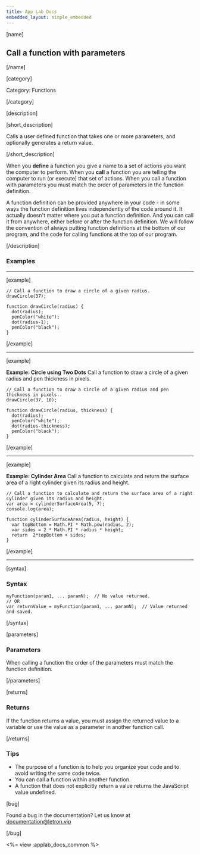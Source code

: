 ```yaml
---
title: App Lab Docs
embedded_layout: simple_embedded
---
```


[name]

## Call a function with parameters

[/name]

[category]

Category: Functions

[/category]

[description]

[short_description]

Calls a user defined function that takes one or more parameters, and optionally generates a return value.

[/short_description]

When you **define** a function you give a name to a set of actions you want the computer to perform. When you **call** a function you are telling the computer to run (or execute) that set of actions. When you call a function with parameters you must match the order of parameters in the function definition.

A function definition can be provided anywhere in your code - in some ways the function definition lives independently of the code around it. It actually doesn't matter where you put a function definition. And you can call it from anywhere, either before or after the function definition. We will follow the convention of always putting function definitions at the bottom of our program, and the code for calling functions at the top of our program.

[/description]

### Examples
____________________________________________________

[example]

```
// Call a function to draw a circle of a given radius.
drawCircle(37);

function drawCircle(radius) {
  dot(radius);
  penColor("white");
  dot(radius-1);
  penColor("black");
}
```

[/example]
____________________________________________________

[example]

**Example: Circle using Two Dots** Call a function to draw a circle of a given radius and pen thickness in pixels.

```
// Call a function to draw a circle of a given radius and pen thickness in pixels..
drawCircle(37, 10);

function drawCircle(radius, thickness) {
  dot(radius);
  penColor("white");
  dot(radius-thickness);
  penColor("black");
}
```

[/example]
____________________________________________________
[example]

**Example: Cylinder Area** Call a function to calculate and return the surface area of a right cylinder given its radius and height.

```
// Call a function to calculate and return the surface area of a right cylinder given its radius and height.
var area = cylinderSurfaceArea(5, 7);
console.log(area);

function cylinderSurfaceArea(radius, height) {
  var topBottom = Math.PI * Math.pow(radius, 2);
  var sides = 2 * Math.PI * radius * height;
  return  2*topBottom + sides;
}

```

[/example]
____________________________________________________
[syntax]

### Syntax

```
myFunction(param1, ... paramN);  // No value returned.  
// OR
var returnValue = myFunction(param1, ... paramN);  // Value returned and saved.
```

[/syntax]

[parameters]

### Parameters
When calling a function the order of the parameters must match the function definition.

[/parameters]

[returns]

### Returns
If the function returns a value, you must assign the returned value to a variable or use the value as a parameter in another function call.

[/returns]

### Tips
- The purpose of a function is to help you organize your code and to avoid writing the same code twice.
- You can call a function within another function.
- A function that does not explicitly return a value returns the JavaScript value undefined.

[bug]

Found a bug in the documentation? Let us know at documentation@letron.vip

[/bug]

<%= view :applab_docs_common %>
